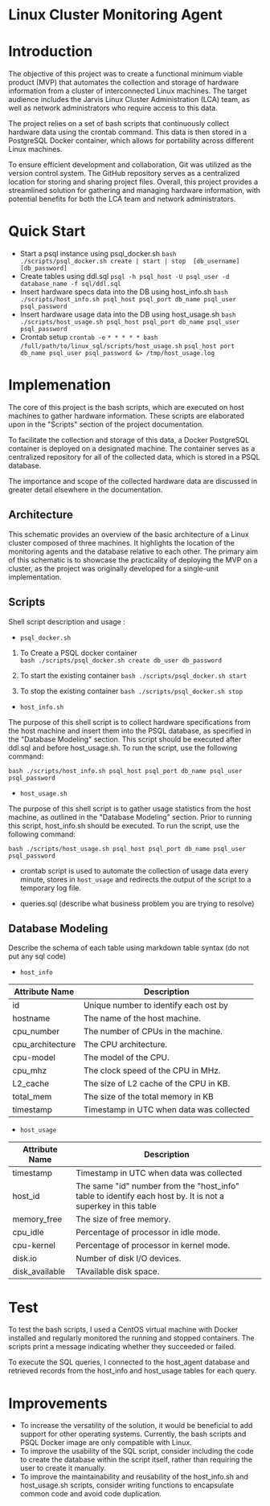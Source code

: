 # Linux Cluster Monitoring Agent

# Introduction

The objective of this project was to create a functional minimum viable product (MVP) that automates the collection and storage of hardware information from a cluster of interconnected Linux machines. The target audience includes the Jarvis Linux Cluster Administration (LCA) team, as well as network administrators who require access to this data.

The project relies on a set of bash scripts that continuously collect hardware data using the crontab command. This data is then stored in a PostgreSQL Docker container, which allows for portability across different Linux machines.

To ensure efficient development and collaboration, Git was utilized as the version control system. The GitHub repository serves as a centralized location for storing and sharing project files.
Overall, this project provides a streamlined solution for gathering and managing hardware information, with potential benefits for both the LCA team and network administrators.
# Quick Start
- Start a psql instance using psql_docker.sh
`bash ./scripts/psql_docker.sh create | start | stop  [db_username] [db_password]`
- Create tables using ddl.sql
`psql -h psql_host -U psql_user -d database_name -f sql/ddl.sql`
- Insert hardware specs data into the DB using host_info.sh
`bash ./scripts/host_info.sh psql_host psql_port db_name psql_user psql_password`
- Insert hardware usage data into the DB using host_usage.sh
`bash ./scripts/host_usage.sh psql_host psql_port db_name psql_user psql_password`
- Crontab setup
`crontab -e`
`* * * * * bash /full/path/to/linux_sql/scripts/host_usage.sh`
`psql_host port db_name psql_user psql_password &> /tmp/host_usage.log`
# Implemenation
The core of this project is the bash scripts, which are executed on host machines to gather hardware information. These scripts are elaborated upon in the "Scripts" section of the project documentation.

To facilitate the collection and storage of this data, a Docker PostgreSQL container is deployed on a designated machine. The container serves as a centralized repository for all of the collected data, which is stored in a PSQL database.

The importance and scope of the collected hardware data are discussed in greater detail elsewhere in the documentation.
## Architecture
This schematic provides an overview of the basic architecture of a Linux cluster composed of three machines. It highlights the location of the monitoring agents and the database relative to each other. The primary aim of this schematic is to showcase the practicality of deploying the MVP on a cluster, as the project was originally developed for a single-unit implementation.

## Scripts
Shell script description and usage :
- `psql_docker.sh`

1. To Create a PSQL docker container  
`bash ./scripts/psql_docker.sh create db_user db_password`

2. To start  the existing container 
`bash ./scripts/psql_docker.sh start` 

3. To stop the existing container
`bash ./scripts/psql_docker.sh stop`

- `host_info.sh`

The purpose of this shell script is to collect hardware specifications from the host machine and insert them into the PSQL database, as specified in the "Database Modeling" section. This script should be executed after ddl.sql and before host_usage.sh. To run the script, use the following command:

`bash ./scripts/host_info.sh psql_host psql_port db_name psql_user psql_password
`
- `host_usage.sh`

The purpose of this shell script is to gather usage statistics from the host machine, as outlined in the "Database Modeling" section. Prior to running this script, host_info.sh should be executed. To run the script, use the following command:

`bash ./scripts/host_usage.sh psql_host psql_port db_name psql_user psql_password`

- crontab script is used to automate the collection of usage data every minute, stores in `host_usage` and redirects the output of the script to a temporary log file.

- queries.sql (describe what business problem you are trying to resolve)

## Database Modeling
Describe the schema of each table using markdown table syntax (do not put any sql code)
- `host_info`

| Attribute Name | Description                              |
|----------|------------------------------------------|
| id       | Unique number to identify each ost by    |
| hostname | The name of the host machine.            |
| cpu_number | The number of CPUs in the machine.       |
| cpu_architecture | The CPU architecture.                    |
| cpu-model | The model of the CPU.                    |
| cpu_mhz  | The clock speed of the CPU in MHz.       |
| L2_cache | The size of L2 cache of the CPU in KB.   |
| total_mem | The size of the total memory in KB       |
| timestamp | Timestamp in UTC when data was collected |

 
- `host_usage`

| Attribute Name | Description                                                                                                |
|----------------|------------------------------------------------------------------------------------------------------------|
| timestamp      | Timestamp in UTC when data was collected                                                                   |
| host_id        | The same "id" number from the "host_info" table to identify each host by. It is not a superkey in this table |
| memory_free    | The size of free memory.                                                                                   |
| cpu_idle       | Percentage of processor in idle mode.	                                                                     |
| cpu-kernel     | Percentage of processor in kernel mode.                                                                    |
| disk.io        | Number of disk I/O devices.                                                                          |
| disk_available | TAvailable disk space.                                                                      |

# Test
To test the bash scripts, I used a CentOS virtual machine with Docker installed and regularly monitored the running and stopped containers. The scripts print a message indicating whether they succeeded or failed.

To execute the SQL queries, I connected to the host_agent database and retrieved records from the host_info and host_usage tables for each query.

# Improvements

- To increase the versatility of the solution, it would be beneficial to add support for other operating systems. Currently, the bash scripts and PSQL Docker image are only compatible with Linux.
- To improve the usability of the SQL script, consider including the code to create the database within the script itself, rather than requiring the user to create it manually.
- To improve the maintainability and reusability of the host_info.sh and host_usage.sh scripts, consider writing functions to encapsulate common code and avoid code duplication.